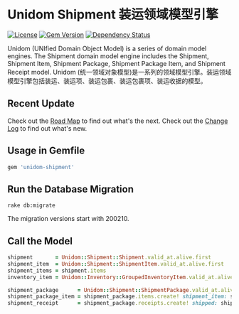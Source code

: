 # Unidom Shipment 装运领域模型引擎

[![License](https://img.shields.io/badge/license-MIT-green.svg)](http://opensource.org/licenses/MIT)
[![Gem Version](https://badge.fury.io/rb/unidom-shipment.svg)](https://badge.fury.io/rb/unidom-shipment)
[![Dependency Status](https://gemnasium.com/badges/github.com/topbitdu/unidom-shipment.svg)](https://gemnasium.com/github.com/topbitdu/unidom-shipment)

Unidom (UNIfied Domain Object Model) is a series of domain model engines. The Shipment domain model engine includes the Shipment, Shipment Item, Shipment Package, Shipment Package Item, and Shipment Receipt model.
Unidom (统一领域对象模型)是一系列的领域模型引擎。装运领域模型引擎包括装运、装运项、装运包裹、装运包裹项、装运收据的模型。



## Recent Update

Check out the [Road Map](ROADMAP.md) to find out what's the next.
Check out the [Change Log](CHANGELOG.md) to find out what's new.



## Usage in Gemfile

```ruby
gem 'unidom-shipment'
```



## Run the Database Migration

```shell
rake db:migrate
```
The migration versions start with 200210.



## Call the Model

```ruby
shipment       = Unidom::Shipment::Shipment.valid_at.alive.first
shipment_item  = Unidom::Shipment::ShipmentItem.valid_at.alive.first
shipment_items = shipment.items
inventory_item = Unidom::Inventory::GroupedInventoryItem.valid_at.alive.first

shipment_package      = Unidom::Shipment::ShipmentPackage.valid_at.alive.first
shipment_package_item = shipment_package.items.create! shipment_item: shipment_item, quantity: 10
shipment_receipt      = shipment_package.receipts.create! shipped: shipment_item.shipped, store_item: inventory_item
```
